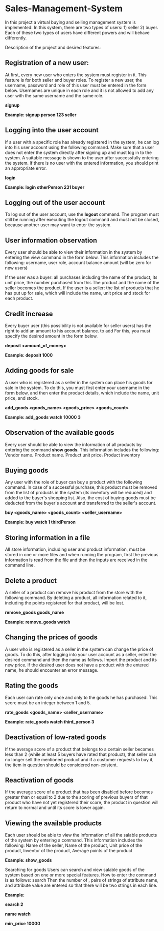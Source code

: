 # Sales-Management-System
In this project a virtual buying and selling management system is implemented. In this system, there are two types of users:  1) seller 2) buyer. Each of these two types of users have different powers and will behave differently. 

Description of the project and desired features:


<h2>Registration of a new user:</h2>

At first, every new user who enters the system must register in it. This feature is for both seller and buyer roles. To register a new user, the username, password and role of this user must be entered in the form below. Usernames are unique in each role and it is not allowed to add any user with the same username and the same role.


**signup <username> <password> <role>** 
  
**Example: signup person 123 seller**

<h2>Logging into the user account</h2>

If a user with a specific role has already registered in the system, he can log into his user account using the following command. Make sure that a user does not enter the system directly after signing up and must log in to the system. A suitable message is shown to the user after successfully entering the system. If there is no user with the entered information, you should print an appropriate error.

  
**login <username> <password> <role>**

**Example: login otherPerson 231 buyer**

<h2>Logging out of the user account</h2>

To log out of the user account, use the **logout** command. The program must still be running after executing the logout command and must not be closed, because another user may want to enter the system.

<h2>User information observation</h2>

Every user should be able to view their information in the system by entering the view command in the form below. 
This information includes the following: username, user role, account balance amount (will be zero for new users)

If the user was a buyer: all purchases including the name of the product, its unit price, the number purchased from this The product and the name of the seller becomes the product.
If the user is a seller: the list of products that he has put up for sale, which will include the name, unit price and stock for each product.

<h2>Credit increase</h2>

Every buyer user (this possibility is not available for seller users) has the right to add an amount to his account balance.
to add For this, you must specify the desired amount in the form below.

  
**deposit <amount_of_money>**

**Example: deposit 1000**

<h2>Adding goods for sale</h2>

A user who is registered as a seller in the system can place his goods for sale in the system. To do this, you must first enter your username in the form below, and then enter the product details, which include the name, unit price, and stock. 
  

**add_goods <goods_name> <goods_price> <goods_count>**

**Example: add_goods watch 10000 3**

<h2>Observation of the available goods</h2>

Every user should be able to view the information of all products by entering the command **show goods**. This information includes the following:
Vendor name، Product name، Product unit price، Product inventory

<h2>Buying goods</h2>

Any user with the role of buyer can buy a product with the following command. In case of a successful purchase, this product must be removed from the list of products in the system (its inventory will be reduced) and added to the buyer's shopping list. Also, the cost of buying goods must be deducted from the buyer's account and transferred to the seller's account.

  
**buy <goods_name> <goods_count> <seller_username>**

**Example: buy watch 1 thirdPerson**

<h2>Storing information in a file</h2>
All store information, including user and product information, must be stored in one or more files and when running the program, first the previous information is read from the file and then the inputs are received in the command line.

<h2>Delete a product</h2>
A seller of a product can remove his product from the store with the following command. By deleting a product, all information related to it, including the points registered for that product, will be lost. 

  
**remove_goods goods_name**

**Example: remove_goods watch**

<h2>Changing the prices of goods</h2>
A user who is registered as a seller in the system can change the price of goods. To do this, after logging into your user account as a seller, enter the desired command and then the name as follows. Import the product and its new price. If the desired user does not have a product with the entered name, he should encounter an error message.

<h2>Rating the goods</h2>
Each user can rate only once and only to the goods he has purchased. This score must be an integer between 1 and 5.

  
**rate_goods <goods_name> <seller_username> <rating>**

**Example: rate_goods watch third_person 3**

<h2>Deactivation of low-rated goods</h2>
If the average score of a product that belongs to a certain seller becomes less than 2 (while at least 5 buyers have rated that product), that seller can no longer sell the mentioned product and if a customer requests to buy it, the item in question should be considered non-existent.

<h2>Reactivation of goods</h2>
If the average score of a product that has been disabled before becomes greater than or equal to 2 due to the scoring of previous buyers of that product who have not yet registered their score, the product in question will return to normal and until its score is lower again.

<h2>Viewing the available products</h2>
Each user should be able to view the information of all the salable products of the system by entering a command. This information includes the following:
Name of the seller, Name of the product, Unit price of the product, Inventor of the product, Average points of the product

  
**Example: show_goods**

</h2>Searching for goods</h2>
Users can search and view salable goods of the system based on one or more special features. How to enter the command is as follows:
search <number_of_conditions> <goods_attribute> <attribute_value>
Then the number of <number_of_conditions>, pairs of strings of attribute name, and attribute value are entered so that there will be two strings in each line.

  
**Example:**

**search 2** 

**name watch**

**min_price 10000**
